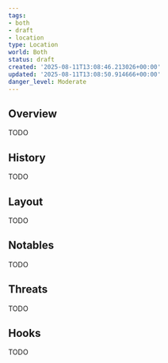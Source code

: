 ```yaml
---
tags:
- both
- draft
- location
type: Location
world: Both
status: draft
created: '2025-08-11T13:08:46.213026+00:00'
updated: '2025-08-11T13:08:50.914666+00:00'
danger_level: Moderate
---
```



## Overview

TODO
## History

TODO
## Layout

TODO
## Notables

TODO
## Threats

TODO
## Hooks

TODO

